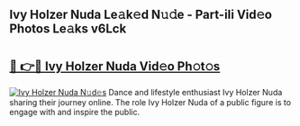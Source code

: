 ## Ivy Holzer Nuda Le𝚊k𝚎d N𝚞𝚍e - Part-iIi Vid𝚎o Photos Le𝚊ks v6Lck

# <h2><a href="http://fbb9t4.evod.top/?m=Ivy+Holzer+Nuda">🔗 👉🔴 Ivy Holzer Nuda Vid𝚎o Ph𝚘t𝚘s</a></h2>

[![Ivy Holzer Nuda N𝚞d𝚎s](https://i.imgur.com/8V9OHl7.gif)](http://fbb9t4.evod.top/?m=Ivy+Holzer+Nuda)
Dance and lifestyle enthusiast Ivy Holzer Nuda sharing their journey online. The role Ivy Holzer Nuda of a public figure is to engage with and inspire the public. 
